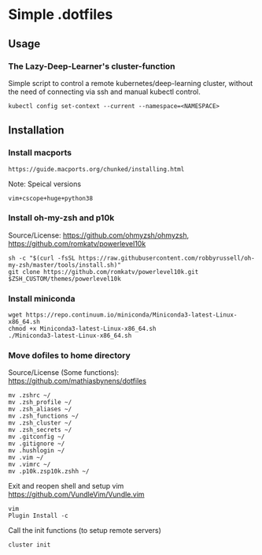 # Simple .dotfiles

## Usage
### The Lazy-Deep-Learner's cluster-function
Simple script to control a remote kubernetes/deep-learning cluster, without the need of connecting via ssh and manual kubectl control.
```
kubectl config set-context --current --namespace=<NAMESPACE>
```

## Installation
### Install macports
```
https://guide.macports.org/chunked/installing.html
```

Note: Speical versions
```
vim+cscope+huge+python38
```

### Install oh-my-zsh and p10k
Source/License: https://github.com/ohmyzsh/ohmyzsh, https://github.com/romkatv/powerlevel10k

```
sh -c "$(curl -fsSL https://raw.githubusercontent.com/robbyrussell/oh-my-zsh/master/tools/install.sh)"
git clone https://github.com/romkatv/powerlevel10k.git $ZSH_CUSTOM/themes/powerlevel10k
```

### Install miniconda
```
wget https://repo.continuum.io/miniconda/Miniconda3-latest-Linux-x86_64.sh
chmod +x Miniconda3-latest-Linux-x86_64.sh
./Miniconda3-latest-Linux-x86_64.sh
```

### Move dofiles to home directory
Source/License (Some functions): https://github.com/mathiasbynens/dotfiles
```
mv .zshrc ~/
mv .zsh_profile ~/
mv .zsh_aliases ~/
mv .zsh_functions ~/
mv .zsh_cluster ~/
mv .zsh_secrets ~/
mv .gitconfig ~/
mv .gitignore ~/
mv .hushlogin ~/
mv .vim ~/
mv .vimrc ~/
mv .p10k.zsp10k.zshh ~/
```

Exit and reopen shell and setup vim
https://github.com/VundleVim/Vundle.vim
```
vim
Plugin Install -c
```

Call the init functions (to setup remote servers)
```
cluster init
```
